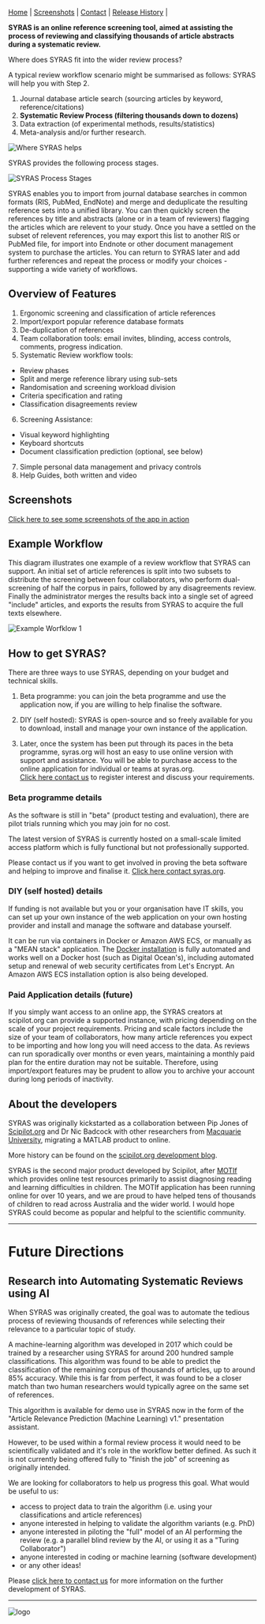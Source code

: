 
[Home](/) | [Screenshots](/screenshots) | [Contact](/contact.html) | [Release History](/releases) | 

**SYRAS is an online reference screening tool, aimed at assisting the process of reviewing and classifying 
thousands of article abstracts during a systematic review.**

Where does SYRAS fit into the wider review process?

A typical review workflow scenario might be summarised as follows: SYRAS will help you with Step 2. 

1. Journal database article search (sourcing articles by keyword, reference/citations)
2. **Systematic Review Process (filtering thousands down to dozens)**
3. Data extraction (of experimental methods, results/statistics)
4. Meta-analysis and/or further research.

![Where SYRAS helps](/assets/images/diagrams/where-syras-sits.png "Where SYRAS helps")

SYRAS provides the following process stages.
 
![SYRAS Process Stages](/assets/images/diagrams/SYRAS-process-stages.png "SYRAS Process Stages")

SYRAS enables you to import from journal database searches in common formats (RIS, PubMed, EndNote) and merge and deduplicate the resulting reference sets into a unified library. You can then quickly screen the references by title and abstracts (alone or in a team of reviewers) flagging the articles which are relevent to your study. Once you have a settled on the subset of relevent references, you may export this list to another RIS or PubMed file, for import into Endnote or other document management system to purchase the articles. You can return to SYRAS later and add further references and repeat the process or modify your choices - supporting a wide variety of workflows.

## Overview of Features

1. Ergonomic screening and classification of article references
2. Import/export popular reference database formats
3. De-duplication of references
4. Team collaboration tools: email invites, blinding, access controls, comments, progress indication.
5. Systematic Review workflow tools: 
  * Review phases
  * Split and merge reference library using sub-sets 
  * Randomisation and screening workload division
  * Criteria specification and rating
  * Classification disagreements review
6. Screening Assistance: 
  * Visual keyword highlighting
  * Keyboard shortcuts
  * Document classification prediction (optional, see below)
7. Simple personal data management and privacy controls
8. Help Guides, both written and video


## Screenshots
[Click here to see some screenshots of the app in action](screenshots.md)

## Example Workflow

This diagram illustrates one example of a review workflow that SYRAS can support. 
An initial set of article references
is split into two subsets to distribute the screening between four collaborators, 
who perform dual-screening of half the corpus in pairs, followed by any disagreements review. 
Finally the administrator merges the results back into 
a single set of agreed "include" articles, and exports the results from SYRAS to acquire the full texts elsewhere.

![Example Worfklow 1](/assets/images/diagrams/SYRAS-example-workflow1.png "Example Worfklow 1")


## How to get SYRAS?

There are three ways to use SYRAS, depending on your budget and technical skills.

1. Beta programme: you can join the beta programme and use the application now, if you are willing to help finalise the software.

2. DIY (self hosted): SYRAS is open-source and so freely available for you to download, install and manage your own instance of the application.

3. Later, once the system has been put through its paces in the beta programme, 
syras.org will host an easy to use online version with support and assistance.
You will be able to purchase access to the online application for individual or teams at syras.org.  
<a href="/contact.html">Click here contact us<a/> to register interest and discuss your requirements.

### Beta programme details
As the software is still in "beta" (product testing and evaluation), there are pilot trials running which you may join for no cost. 

The latest version of SYRAS is currently hosted on a small-scale limited access platform which is fully functional but not professionally supported. 

Please contact us if you want to get involved in proving the beta software and helping to improve and finalise it.
 <a href="/contact.html">Click here contact syras.org<a/>.

### DIY (self hosted) details

If funding is not available but you or your organisation have IT skills, you can set up your own instance of the web application on your own hosting provider and install and manage the software and database yourself.

It can be run via containers in Docker or Amazon AWS ECS, or manually as a "MEAN stack" application. 
The [Docker installation](https://github.com/scipilot/sysrev-assist-docker) is fully automated and works well on a Docker host (such as Digital Ocean's), 
including automated setup and renewal of web security certificates from Let's Encrypt. 
An Amazon AWS ECS installation option is also being developed.

### Paid Application details (future)

If you simply want access to an online app, the SYRAS creators at scipilot.org can provide a supported instance, 
with pricing depending on the scale of your project requirements. 
Pricing and scale factors include the size of your team of collaborators, 
how many article references you expect to be importing and how long you will need access to the data. 
As reviews can run sporadically over months or even years, maintaining a monthly paid plan for the entire duration may not be suitable. 
Therefore, using import/export features may be prudent to allow you to archive your account during long periods of inactivity.

## About the developers

SYRAS was originally kickstarted as a collaboration between Pip Jones of [Scipilot.org](https://scipilot.org) 
and Dr Nic Badcock with other researchers from [Macquarie University](https://mq.edu.au), migrating a MATLAB product to online.

More history can be found on the [scipilot.org development blog](http://scipilot.org/blog/2018/04/13/introducing-systematic-review-assistant/).

SYRAS is the second major product developed by Scipilot, after [MOTIf](https://motif.org.au) which provides online test resources 
primarily to assist diagnosing reading and learning difficulties in children. 
The MOTIf application has been running online for over 10 years, 
and we are proud to have helped tens of thousands of children to read across Australia and the wider world. 
I would hope SYRAS could become as popular and helpful to the scientific community.

----

# Future Directions

## Research into Automating Systematic Reviews using AI

When SYRAS was originally created, the goal was to automate the tedious process of reviewing thousands of references 
while selecting their relevance to a particular topic of study.

A machine-learning algorithm was developed in 2017 which could be trained by a researcher using SYRAS for around 200 hundred sample classifications.
This algorithm was found to be able to predict the classification of the remaining corpus of thousands of articles, up to around 85% accuracy. 
While this is far from perfect, it was found to be a closer match than two human researchers would typically agree on the same set of references.

This algorithm is available for demo use in SYRAS now in the form of the "Article Relevance Prediction (Machine Learning) v1." presentation assistant.

However, to be used within a formal review process it would need to be scientifically validated and it's role in the workflow better defined. 
As such it is not currently being offered fully to "finish the job" of screening as originally intended.

We are looking for collaborators to help us progress this goal. What would be useful to us:
* access to project data to train the algorithm (i.e. using your classifications and article references)
* anyone interested in helping to validate the algorithm variants (e.g. PhD)
* anyone interested in piloting the "full" model of an AI performing the review (e.g. a parallel blind review by the AI, or using it as a "Turing Collaborator")
* anyone interested in coding or machine learning (software development)
* or any other ideas!

Please <a href="/contact.html">click here to contact us<a/> for more information on the further development of SYRAS.


---

![logo](/assets/images/SYRAS-logo-thin-small.png "SYRAS")
